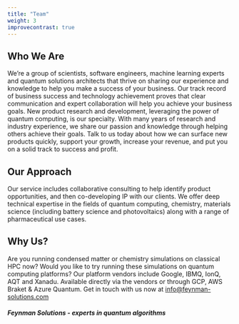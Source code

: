 ```yaml
---
title: "Team"
weight: 3
improvecontrast: true
---
```


## Who We Are

We’re a group of scientists, software engineers, machine learning experts and quantum solutions architects that thrive on sharing our experience and knowledge to help you make a success of your business. Our track record of business success and technology achievement proves that clear communication and expert collaboration will help you achieve your business goals. New product research and development, leveraging the power of quantum computing, is our specialty. With many years of research and industry experience, we share our passion and knowledge through helping others achieve their goals. Talk to us today about how we can surface new products quickly, support your growth, increase your revenue, and put you on a solid track to success and profit.

## Our Approach

Our service includes collaborative consulting to help identify product opportunities, and then co-developing IP with our clients. We offer deep technical expertise in the fields of quantum computing, chemistry, materials science (including battery science and photovoltaics) along with a range of pharmaceutical use cases.

## Why Us?

Are you running condensed matter or chemistry simulations on classical HPC now?
Would you like to try running these simulations on quantum computing platforms?
Our platform vendors include Google, IBMQ, IonQ, AQT and Xanadu. Available directly via the vendors or through GCP, AWS Braket & Azure Quantum.
Get in touch with us now at info@feynman-solutions.com



##### Feynman Solutions - experts in quantum algorithms